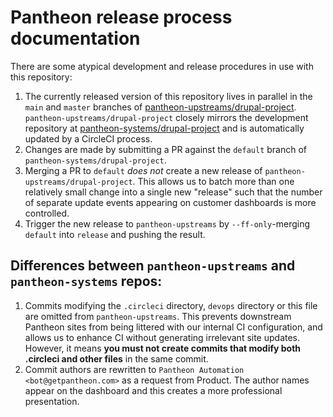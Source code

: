 # Pantheon release process documentation

There are some atypical development and release procedures in use with this repository:
 1. The currently released version of this repository lives in parallel in the `main` and `master` branches of
    [pantheon-upstreams/drupal-project](https://github.com/pantheon-upstreams/drupal-project).  
    `pantheon-upstreams/drupal-project` closely mirrors the development repository at [pantheon-systems/drupal-project](https://github.com/pantheon-systems/drupal-project)
    and is automatically updated by a CircleCI process.
 1. Changes are made by submitting a PR against the `default` branch of `pantheon-systems/drupal-project`.
 1. Merging a PR to `default` _does not_ create a new release of `pantheon-upstreams/drupal-project`. This allows us to
    batch more than one relatively small change into a single new "release" such that the number of separate update
    events appearing on customer dashboards is more controlled.
 1. Trigger the new release to `pantheon-upstreams` by `--ff-only`-merging `default` into `release` and pushing the 
    result.

## Differences between `pantheon-upstreams` and `pantheon-systems` repos:
 1. Commits modifying the `.circleci` directory, `devops` directory or this file are omitted from `pantheon-upstreams`.
    This prevents downstream Pantheon sites from being littered with our internal CI configuration, and allows us to
    enhance CI without generating irrelevant site updates.
    However, it means **you must not create commits that modify both .circleci and other files** in the same commit.
 2. Commit authors are rewritten to `Pantheon Automation <bot@getpantheon.com>` as a request from Product. The author
    names appear on the dashboard and this creates a more professional presentation.